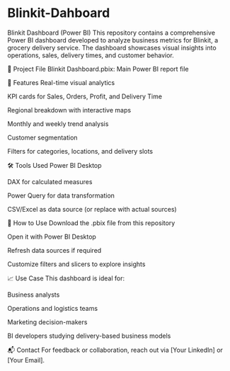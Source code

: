 # Blinkit-Dahboard
Blinkit Dashboard (Power BI)
This repository contains a comprehensive Power BI dashboard developed to analyze business metrics for Blinkit, a grocery delivery service. The dashboard showcases visual insights into operations, sales, delivery times, and customer behavior.

📁 Project File
Blinkit Dashboard.pbix: Main Power BI report file

🚀 Features
Real-time visual analytics

KPI cards for Sales, Orders, Profit, and Delivery Time

Regional breakdown with interactive maps

Monthly and weekly trend analysis

Customer segmentation

Filters for categories, locations, and delivery slots

🛠 Tools Used
Power BI Desktop

DAX for calculated measures

Power Query for data transformation

CSV/Excel as data source (or replace with actual sources)

📌 How to Use
Download the .pbix file from this repository

Open it with Power BI Desktop

Refresh data sources if required

Customize filters and slicers to explore insights

📈 Use Case
This dashboard is ideal for:

Business analysts

Operations and logistics teams

Marketing decision-makers

BI developers studying delivery-based business models

📬 Contact
For feedback or collaboration, reach out via [Your LinkedIn] or [Your Email].

